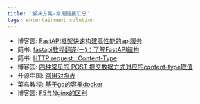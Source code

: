 ```yaml
---
title: '解决方案-常用链接汇总'
tags: entertainment solution
---
```


- 博客园: [FastAPI框架快速构建高性能的api服务](https://www.jianshu.com/p/fbd1ba0a7ce7)
- 简书: [fastapi教程翻译(一)：了解FastAPI结构](https://www.jianshu.com/p/94710ed35b92)
- 简书: [HTTP request : Content-Type](https://www.jianshu.com/p/fbd1ba0a7ce7)
- 博客园: [四种常见的 POST 提交数据方式对应的content-type取值](https://www.cnblogs.com/wushifeng/p/6707248.html)
- 开源中国: [常用对照表](https://tool.oschina.net/commons)
- 菜鸟教程: [基于go的容器docker](https://www.runoob.com/docker/docker-tutorial.html)
- 博客园: [F5与Nginx的区别](https://www.cnblogs.com/sunyuhuan/p/7280085.html)